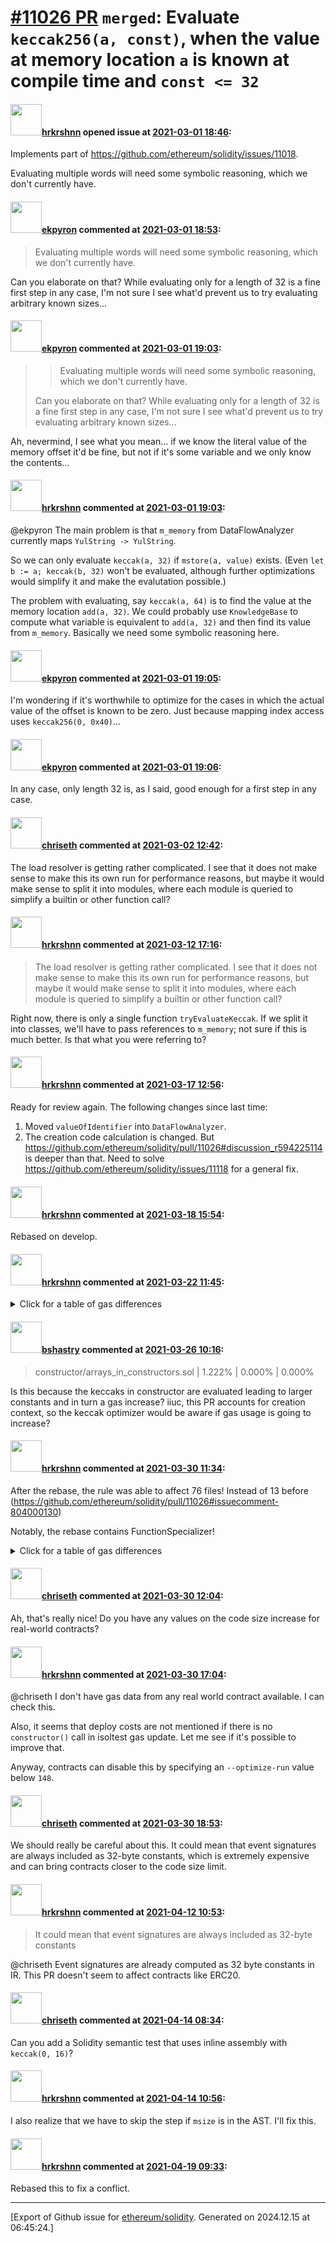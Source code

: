 # [\#11026 PR](https://github.com/ethereum/solidity/pull/11026) `merged`: Evaluate ``keccak256(a, const)``, when the value at memory location ``a`` is known at compile time and ``const <= 32``

#### <img src="https://avatars.githubusercontent.com/u/13174375?u=52d702cb6bec53b561afa293cf9cd53ef7a63924&v=4" width="50">[hrkrshnn](https://github.com/hrkrshnn) opened issue at [2021-03-01 18:46](https://github.com/ethereum/solidity/pull/11026):

Implements part of https://github.com/ethereum/solidity/issues/11018.

Evaluating multiple words will need some symbolic reasoning, which we don't currently have.

#### <img src="https://avatars.githubusercontent.com/u/1347491?v=4" width="50">[ekpyron](https://github.com/ekpyron) commented at [2021-03-01 18:53](https://github.com/ethereum/solidity/pull/11026#issuecomment-788186298):

> Evaluating multiple words will need some symbolic reasoning, which we don't currently have.

Can you elaborate on that? While evaluating only for a length of 32 is a fine first step in any case, I'm not sure I see what'd prevent us to try evaluating arbitrary known sizes...

#### <img src="https://avatars.githubusercontent.com/u/1347491?v=4" width="50">[ekpyron](https://github.com/ekpyron) commented at [2021-03-01 19:03](https://github.com/ethereum/solidity/pull/11026#issuecomment-788192490):

> > Evaluating multiple words will need some symbolic reasoning, which we don't currently have.
> 
> Can you elaborate on that? While evaluating only for a length of 32 is a fine first step in any case, I'm not sure I see what'd prevent us to try evaluating arbitrary known sizes...

Ah, nevermind, I see what you mean... if we know the literal value of the memory offset it'd be fine, but not if it's some variable and we only know the contents...

#### <img src="https://avatars.githubusercontent.com/u/13174375?u=52d702cb6bec53b561afa293cf9cd53ef7a63924&v=4" width="50">[hrkrshnn](https://github.com/hrkrshnn) commented at [2021-03-01 19:03](https://github.com/ethereum/solidity/pull/11026#issuecomment-788192803):

@ekpyron The main problem is that `m_memory` from DataFlowAnalyzer currently maps `YulString -> YulString`.

So we can only evaluate `keccak(a, 32)` if `mstore(a, value)` exists. (Even `let b := a; keccak(b, 32)` won't be evaluated, although further optimizations would simplify it and make the evalutation possible.)

The problem with evaluating, say `keccak(a, 64)` is to find the value at the memory location `add(a, 32)`. We could probably use `KnowledgeBase` to compute what variable is equivalent to `add(a, 32)` and then find its value from `m_memory`. Basically we need some symbolic reasoning here.

#### <img src="https://avatars.githubusercontent.com/u/1347491?v=4" width="50">[ekpyron](https://github.com/ekpyron) commented at [2021-03-01 19:05](https://github.com/ethereum/solidity/pull/11026#issuecomment-788194069):

I'm wondering if it's worthwhile to optimize for the cases in which the actual value of the offset is known to be zero.
Just because mapping index access uses ``keccak256(0, 0x40)``...

#### <img src="https://avatars.githubusercontent.com/u/1347491?v=4" width="50">[ekpyron](https://github.com/ekpyron) commented at [2021-03-01 19:06](https://github.com/ethereum/solidity/pull/11026#issuecomment-788194581):

In any case, only length 32 is, as I said, good enough for a first step in any case.

#### <img src="https://avatars.githubusercontent.com/u/9073706?v=4" width="50">[chriseth](https://github.com/chriseth) commented at [2021-03-02 12:42](https://github.com/ethereum/solidity/pull/11026#issuecomment-788881067):

The load resolver is getting rather complicated. I see that it does not make sense to make this its own run for performance reasons, but maybe it would make sense to split it into modules, where each module is queried to simplify a builtin or other function call?

#### <img src="https://avatars.githubusercontent.com/u/13174375?u=52d702cb6bec53b561afa293cf9cd53ef7a63924&v=4" width="50">[hrkrshnn](https://github.com/hrkrshnn) commented at [2021-03-12 17:16](https://github.com/ethereum/solidity/pull/11026#issuecomment-797633304):

> The load resolver is getting rather complicated. I see that it does not make sense to make this its own run for performance reasons, but maybe it would make sense to split it into modules, where each module is queried to simplify a builtin or other function call?

Right now, there is only a single function `tryEvaluateKeccak`. If we split it into classes, we'll have to pass references to `m_memory`; not sure if this is much better. Is that what you were referring to?

#### <img src="https://avatars.githubusercontent.com/u/13174375?u=52d702cb6bec53b561afa293cf9cd53ef7a63924&v=4" width="50">[hrkrshnn](https://github.com/hrkrshnn) commented at [2021-03-17 12:56](https://github.com/ethereum/solidity/pull/11026#issuecomment-801059375):

Ready for review again. The following changes since last time:

1. Moved `valueOfIdentifier` into `DataFlowAnalyzer`.
2. The creation code calculation is changed. But https://github.com/ethereum/solidity/pull/11026#discussion_r594225114 is deeper than that. Need to solve https://github.com/ethereum/solidity/issues/11118 for a general fix.

#### <img src="https://avatars.githubusercontent.com/u/13174375?u=52d702cb6bec53b561afa293cf9cd53ef7a63924&v=4" width="50">[hrkrshnn](https://github.com/hrkrshnn) commented at [2021-03-18 15:54](https://github.com/ethereum/solidity/pull/11026#issuecomment-802041749):

Rebased on develop.

#### <img src="https://avatars.githubusercontent.com/u/13174375?u=52d702cb6bec53b561afa293cf9cd53ef7a63924&v=4" width="50">[hrkrshnn](https://github.com/hrkrshnn) commented at [2021-03-22 11:45](https://github.com/ethereum/solidity/pull/11026#issuecomment-804000130):

<details><summary>Click for a table of gas differences</summary>

| file name | IR-Opti | Legacy-Opti | Legacy|
|-----------|---------|-------------|-------|
| abiEncoderV2/abi_encode_v2.sol |     -0.035% |      0.000% |      0.000% |
| abiEncoderV2/storage_array_encoding.sol |     -0.023% |      0.000% |      0.000% |
| array/copying/array_copy_calldata_storage.sol |     -0.007% |      0.000% |      0.000% |
| array/copying/array_copy_storage_storage_dynamic_dynamic.sol |     -0.014% |      0.000% |      0.000% |
| array/copying/array_copy_storage_storage_static_dynamic.sol |     -0.045% |      0.000% |      0.000% |
| array/copying/array_copy_storage_to_memory_nested.sol |     -0.070% |      0.000% |      0.000% |
| array/copying/array_nested_calldata_to_storage.sol |     -0.024% |      0.000% |      0.000% |
| array/copying/copy_function_storage_array.sol |     -0.029% |      0.000% |      0.000% |
| array/delete/delete_storage_array_packed.sol |     -0.038% |      0.000% |      0.000% |
| array/push/array_push.sol |     -0.077% |      0.000% |      0.000% |
| constructor/arrays_in_constructors.sol |      1.222% |      0.000% |      0.000% |
| various/destructuring_assignment.sol |     -0.016% |      0.000% |      0.000% |
| viaYul/array_storage_index_zeroed_test.sol |     -0.100% |      0.000% |      0.000% | 

</details>

#### <img src="https://avatars.githubusercontent.com/u/2388185?v=4" width="50">[bshastry](https://github.com/bshastry) commented at [2021-03-26 10:16](https://github.com/ethereum/solidity/pull/11026#issuecomment-808096155):

> constructor/arrays_in_constructors.sol | 1.222% | 0.000% | 0.000%

Is this because the keccaks in constructor are evaluated leading to larger constants and in turn a gas increase? iiuc, this PR accounts for creation context, so the keccak optimizer would be aware if gas usage is going to increase?

#### <img src="https://avatars.githubusercontent.com/u/13174375?u=52d702cb6bec53b561afa293cf9cd53ef7a63924&v=4" width="50">[hrkrshnn](https://github.com/hrkrshnn) commented at [2021-03-30 11:34](https://github.com/ethereum/solidity/pull/11026#issuecomment-810148302):

After the rebase, the rule was able to affect 76 files! Instead of 13 before (https://github.com/ethereum/solidity/pull/11026#issuecomment-804000130)

Notably, the rebase contains FunctionSpecializer!


<details><summary>Click for a table of gas differences</summary>

| file name | IR-Opti | Legacy-Opti | Legacy|
|-----------|---------|-------------|-------|
| abiEncoderV1/abi_decode_v2_storage.sol |     -0.043% |      0.000% |      0.000% |
| abiEncoderV1/struct/struct_storage_ptr.sol |     -0.129% |      0.000% |      0.000% |
| abiEncoderV2/abi_encode_v2.sol |     -0.106% |      0.000% |      0.000% |
| abiEncoderV2/storage_array_encoding.sol |     -0.045% |      0.000% |      0.000% |
| abiencodedecode/abi_decode_simple_storage.sol |     -0.064% |      0.000% |      0.000% |
| array/arrays_complex_from_and_to_storage.sol |     -0.020% |      0.000% |      0.000% |
| array/byte_array_storage_layout.sol |     -0.062% |      0.000% |      0.000% |
| array/byte_array_transitional_2.sol |     -0.519% |      0.000% |      0.000% |
| array/bytes_length_member.sol |     -0.038% |      0.000% |      0.000% |
| array/dynamic_array_cleanup.sol |     -0.153% |      0.000% |      0.000% |
| array/dynamic_arrays_in_storage.sol |     -0.766% |      0.000% |      0.000% |
| array/dynamic_multi_array_cleanup.sol |     -0.651% |      0.000% |      0.000% |
| array/copying/array_copy_calldata_storage.sol |     -0.014% |      0.000% |      0.000% |
| array/copying/array_copy_cleanup_uint128.sol |     -0.410% |      0.000% |      0.000% |
| array/copying/array_copy_cleanup_uint40.sol |     -0.808% |      0.000% |      0.000% |
| array/copying/array_copy_clear_storage.sol |     -0.270% |      0.000% |      0.000% |
| array/copying/array_copy_clear_storage_packed.sol |     -0.406% |      0.000% |      0.000% |
| array/copying/array_copy_different_packing.sol |     -0.294% |      0.000% |      0.000% |
| array/copying/array_copy_including_array.sol |     -0.057% |      0.000% |      0.000% |
| array/copying/array_copy_nested_array.sol |     -0.061% |      0.000% |      0.000% |
| array/copying/array_copy_storage_storage_different_base.sol |     -0.196% |      0.000% |      0.000% |
| array/copying/array_copy_storage_storage_dynamic_dynamic.sol |     -0.166% |      0.000% |      0.000% |
| array/copying/array_copy_storage_storage_static_dynamic.sol |     -0.090% |      0.000% |      0.000% |
| array/copying/array_copy_storage_storage_struct.sol |     -0.461% |      0.000% |      0.000% |
| array/copying/array_copy_storage_to_memory_nested.sol |     -2.263% |      0.000% |      0.000% |
| array/copying/array_nested_calldata_to_storage.sol |     -0.123% |      0.000% |      0.000% |
| array/copying/array_nested_memory_to_storage.sol |     -0.094% |      0.000% |      0.000% |
| array/copying/array_of_struct_calldata_to_storage.sol |     -0.137% |      0.000% |      0.000% |
| array/copying/array_of_struct_memory_to_storage.sol |     -0.138% |      0.000% |      0.000% |
| array/copying/array_of_structs_containing_arrays_calldata_to_storage.sol |     -0.303% |      0.000% |      0.000% |
| array/copying/array_of_structs_containing_arrays_memory_to_storage.sol |     -0.165% |      0.000% |      0.000% |
| array/copying/arrays_from_and_to_storage.sol |     -0.032% |      0.000% |      0.000% |
| array/copying/bytes_storage_to_storage.sol |     -1.417% |      0.000% |      0.000% |
| array/copying/calldata_array_dynamic_to_storage.sol |     -0.074% |      0.000% |      0.000% |
| array/copying/copy_byte_array_in_struct_to_storage.sol |     -0.048% |      0.000% |      0.000% |
| array/copying/copy_byte_array_to_storage.sol |     -0.114% |      0.000% |      0.000% |
| array/copying/copy_function_storage_array.sol |     -0.154% |      0.000% |      0.000% |
| array/copying/copy_removes_bytes_data.sol |     -0.024% |      0.000% |      0.000% |
| array/copying/memory_dyn_2d_bytes_to_storage.sol |     -0.605% |      0.000% |      0.000% |
| array/copying/storage_memory_nested.sol |     -0.244% |      0.000% |      0.000% |
| array/copying/storage_memory_nested_bytes.sol |     -0.059% |      0.000% |      0.000% |
| array/copying/storage_memory_nested_from_pointer.sol |     -0.244% |      0.000% |      0.000% |
| array/copying/storage_memory_nested_struct.sol |     -0.189% |      0.000% |      0.000% |
| array/copying/storage_memory_packed_dyn.sol |     -0.817% |      0.000% |      0.000% |
| array/delete/bytes_delete_element.sol |     -0.894% |      0.000% |      0.000% |
| array/delete/delete_storage_array_packed.sol |     -0.289% |      0.000% |      0.000% |
| array/pop/array_pop_array_transition.sol |     -0.262% |      0.000% |      0.000% |
| array/pop/array_pop_uint16_transition.sol |     -0.819% |      0.000% |      0.000% |
| array/pop/array_pop_uint24_transition.sol |     -0.738% |      0.000% |      0.000% |
| array/pop/byte_array_pop_copy_long.sol |     -0.101% |      0.000% |      0.000% |
| array/pop/byte_array_pop_long_storage_empty.sol |     -0.287% |      0.000% |      0.000% |
| array/pop/byte_array_pop_long_storage_empty_garbage_ref.sol |     -0.289% |      0.000% |      0.000% |
| array/pop/byte_array_pop_masking_long.sol |     -0.134% |      0.000% |      0.000% |
| array/push/array_push.sol |     -0.222% |      0.000% |      0.000% |
| array/push/array_push_nested_from_calldata.sol |     -0.134% |      0.000% |      0.000% |
| array/push/array_push_packed_array.sol |     -0.380% |      0.000% |      0.000% |
| array/push/array_push_struct.sol |     -0.137% |      0.000% |      0.000% |
| array/push/array_push_struct_from_calldata.sol |     -0.135% |      0.000% |      0.000% |
| array/push/byte_array_push_transition.sol |     -0.610% |      0.000% |      0.000% |
| array/push/push_no_args_2d.sol |     -0.016% |      0.000% |      0.000% |
| array/push/push_no_args_bytes.sol |     -0.409% |      0.000% |      0.000% |
| constructor/arrays_in_constructors.sol |      1.233% |      0.000% |      0.000% |
| constructor/bytes_in_constructors_packer.sol |      1.775% |      0.000% |      0.000% |
| structs/struct_containing_bytes_copy_and_delete.sol |     -0.031% |      0.000% |      0.000% |
| structs/struct_delete_storage_nested_small.sol |     -0.205% |      0.000% |      0.000% |
| structs/struct_delete_storage_with_array.sol |     -0.230% |      0.000% |      0.000% |
| structs/struct_delete_storage_with_arrays_small.sol |     -0.113% |      0.000% |      0.000% |
| structs/calldata/calldata_struct_with_nested_array_to_storage.sol |     -0.085% |      0.000% |      0.000% |
| various/destructuring_assignment.sol |     -0.213% |      0.000% |      0.000% |
| various/skip_dynamic_types_for_structs.sol |     -0.026% |      0.000% |      0.000% |
| viaYul/array_storage_index_access.sol |     -0.667% |      0.000% |      0.000% |
| viaYul/array_storage_index_boundary_test.sol |     -1.420% |      0.000% |      0.000% |
| viaYul/array_storage_index_zeroed_test.sol |     -0.794% |      0.000% |      0.000% |
| viaYul/array_storage_push_empty.sol |     -1.658% |      0.000% |      0.000% |
| viaYul/array_storage_push_empty_length_address.sol |     -1.457% |      0.000% |      0.000% |
| viaYul/array_storage_push_pop.sol |     -1.125% |      0.000% |      0.000% |

</details>

#### <img src="https://avatars.githubusercontent.com/u/9073706?v=4" width="50">[chriseth](https://github.com/chriseth) commented at [2021-03-30 12:04](https://github.com/ethereum/solidity/pull/11026#issuecomment-810165373):

Ah, that's really nice! Do you have any values on the code size increase for real-world contracts?

#### <img src="https://avatars.githubusercontent.com/u/13174375?u=52d702cb6bec53b561afa293cf9cd53ef7a63924&v=4" width="50">[hrkrshnn](https://github.com/hrkrshnn) commented at [2021-03-30 17:04](https://github.com/ethereum/solidity/pull/11026#issuecomment-810427255):

@chriseth I don't have gas data from any real world contract available. I can check this.

Also, it seems that deploy costs are not mentioned if there is no `constructor()` call in isoltest gas update. Let me see if it's possible to improve that. 

Anyway, contracts can disable this by specifying an `--optimize-run` value below `148`.

#### <img src="https://avatars.githubusercontent.com/u/9073706?v=4" width="50">[chriseth](https://github.com/chriseth) commented at [2021-03-30 18:53](https://github.com/ethereum/solidity/pull/11026#issuecomment-810497840):

We should really be careful about this. It could mean that event signatures are always included as 32-byte constants, which is extremely expensive and can bring contracts closer to the code size limit.

#### <img src="https://avatars.githubusercontent.com/u/13174375?u=52d702cb6bec53b561afa293cf9cd53ef7a63924&v=4" width="50">[hrkrshnn](https://github.com/hrkrshnn) commented at [2021-04-12 10:53](https://github.com/ethereum/solidity/pull/11026#issuecomment-817710245):

> It could mean that event signatures are always included as 32-byte constants

@chriseth Event signatures are already computed as 32 byte constants in IR. This PR doesn't seem to affect contracts like ERC20.

#### <img src="https://avatars.githubusercontent.com/u/9073706?v=4" width="50">[chriseth](https://github.com/chriseth) commented at [2021-04-14 08:34](https://github.com/ethereum/solidity/pull/11026#issuecomment-819339640):

Can you add a Solidity semantic test that uses inline assembly with `keccak(0, 16)`?

#### <img src="https://avatars.githubusercontent.com/u/13174375?u=52d702cb6bec53b561afa293cf9cd53ef7a63924&v=4" width="50">[hrkrshnn](https://github.com/hrkrshnn) commented at [2021-04-14 10:56](https://github.com/ethereum/solidity/pull/11026#issuecomment-819428464):

I also realize that we have to skip the step if `msize` is in the AST. I'll fix this.

#### <img src="https://avatars.githubusercontent.com/u/13174375?u=52d702cb6bec53b561afa293cf9cd53ef7a63924&v=4" width="50">[hrkrshnn](https://github.com/hrkrshnn) commented at [2021-04-19 09:33](https://github.com/ethereum/solidity/pull/11026#issuecomment-822324063):

Rebased this to fix a conflict.


-------------------------------------------------------------------------------



[Export of Github issue for [ethereum/solidity](https://github.com/ethereum/solidity). Generated on 2024.12.15 at 06:45:24.]
